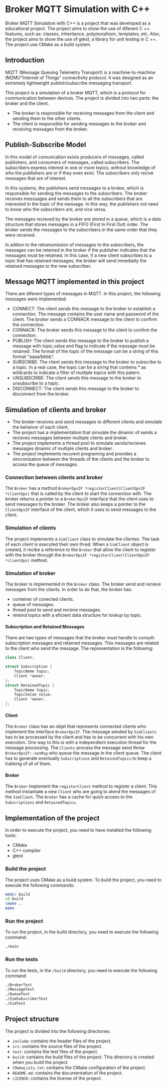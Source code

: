 # Broker MQTT Simulation with C++

Broker MQTT Simulation with C++ is a project that was developed as a educational project. The project aims to show the use of diferent C ++ features, such as: classes, inheritance, polymorphism, templates, etc. Also, the project aims to show the use of gtest, a library for unit testing in C ++. The project use CMake as a build system.

## Introduction

MQTT (Message Queuing Telemetry Transport) is a machine-to-machine (M2M)/"Internet of Things" connectivity protocol. It was designed as an extremely lightweight publish/subscribe messaging transport. 

This project is a simulation of a broker MQTT, which is a protocol for communication between devices. The project is divided into two parts: the broker and the client. 
- The broker is responsible for receiving messages from the client and sending them to the other clients. 
- The client is responsible for sending messages to the broker and receiving messages from the broker.

## Publish-Subscribe Model
In this model of comunication exists producers of messages, called publishers, and consumers of messages, called subscribers. The subscribers express interest in one or more topics, without knowledge of who the publishers are or if they even exist. The subscribers only recive messages that are of interest.

In this systems, the publishers send messages to a broker, which is responsible for sending the messages to the subscribers. The broker receives messsages and sends them to all the subscribers that are interested in the topic of the message. In this way, the publishers not need to know who the subscribers are, and vice versa.

The messages recieved by the broker are stored in a queue, which is a data structure that stores messages in a FIFO (First In First Out) order. The broker sends the messages to the subscribers in the same order that they were received. 

In adition to the retransmission of messages to the subscribers, the messages can be reteined in the broker if the publisher indicates that the messages must be retained. In this case, if a new client subscribes to a topic that has retained messages, the broker will send inmediatly the retained messages to the new subscriber.

## Message MQTT implemented in this project

There are diferent types of messages in MQTT. In this project, the following messages were implemented:

- CONNECT: The client sends this message to the broker to establish a connection. The message contains the user name and password of the client. The broker sends a CONNACK message to the client to confirm the connection.
- CONNACK: The broker sends this message to the client to confirm the connection.
- PUBLISH: The client sends this message to the broker to publish a message with topic,value and flag to indicate if the message must be retained. The format of the topic of the message can be a string of this format "aaaa/bbbb".
- SUBSCRIBE: The client sends this message to the broker to subscribe to a topic. In a real case, the topic can be a string that conteins * as wildcards to indicate a filter of multiple topics with this patern.
- UNSUBSCRIBE: The client sends this message to the broker to unsubscribe to a topic.
- DISCONNECT: The client sends this message to the broker to disconnect from the broker.

## Simulation of clients and broker

- The broker receives and send messages to different clients and simulate the beheivor of each client.
- The project has a implementation that simulate the dinamic of sends a recieves messages between multiple clients and broker. 
- The project implements a thread pool to simulate sends/recieves messages dinamic of multiple clients and broker.
- The project implements recurent programing and provides a sincronization between the threads of the clients and the broker to access the queue of messages.

### Connection between clients and broker

The `Broker` has a method `BrokerOpsIF *registerClient(ClientOpsIF *clientOps)` that is called by the client to start the connection with. The broker returns a pointer to a `BrokerOpsIF` interface that the client uses to send messages to the broker. The broker also keeps a pointer to the `ClientOpsIF` interface of the client, which it uses to send messages to the client.

### Simulation of clients

The project implements a `SimClient` class to simulate the clientes. The task of each client is executed their own thred. When a `SimClient` object is created, it recibe a reference to the `Broker` that allow the client to register with the broker through the `BrokerOpsIF *registerClient(ClientOpsIF *clientOps)` method.

### Simulation of broker
The broker is implemented in the `Broker` class. The broker send and recieve messages from the clients. In order to do that, the broker has:
- conteiner of conected clients.
- queue of messages.
- thread pool to send and recieve messages.
- reteind topics with a eficient data structure for lookup by topic.

#### Subscription and Retained Messages
There are two types of messages that the broker must handle to consult: subscription messages and retained messages. This messages are related to the client who send the message. The representation is the following:
```cpp
class Client;

struct Subscription {
    TopicName topic;
    Client *owner;
};
struct RetainedTopic {
    TopicName topic;
    TopicValue value;
    Client *owner;
};
```

#### Client
The `Broker` class has an objet that represents connected clients who implement the interface `BrokerOpsIF`. The message sended by `SimClients` has to be processed by the client and has to be concurrent with his own execution. One way to this is with a independient execution thread for the message processing.  The `Clients` process the message send throw `BrokerOpsIf::senMsg` who queue the message in the client queue.  The client has to generate eventually `Subscriptions` and `RetainedTopics` to keep a trakking of all of them. 

#### Broker
The `Broker` implement the `registerClient` method to register a client. This method instantiate a new `Client` who are going to atend the messages of the `SimClient`. The `Broker` has a cache for quick access to the `Subscriptions` and `RetainedTopics`.

## Implementation of the project

In order to execute the project, you need to have installed the following tools:
- CMake
- C++ compiler
- gtest

### Build the project

The project uses CMake as a build system. To build the project, you need to execute the following commands:

```bash
mkdir build
cd build
cmake ..
make
```

### Run the project

To run the project, in the build directory, you need to execute the following command:

```bash
./main
```

### Run the tests

To run the tests, in the `/build` directory, you need to execute the following command:

```bash
./BrokerTest
./MessageTest
./QueueTest
./SimSubscriberTest
./SimTest
```

## Project structure

The project is divided into the following directories:
- `include`: contains the header files of the project.
- `src`: contains the source files of the project.
- `test`: contains the test files of the project.
- `build`: contains the build files of the project. This directory is created when you build the project.
- `CMakeLists.txt`: contains the CMake configuration of the project.
- `README.md`: contains the documentation of the project.
- `LICENSE`: contains the license of the project.


